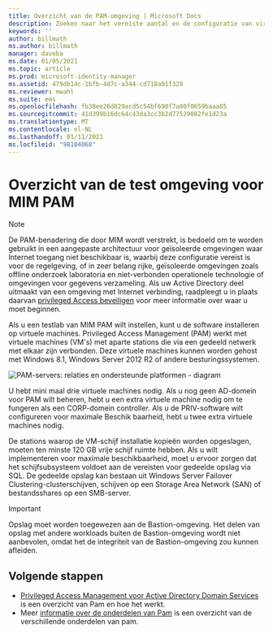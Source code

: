 ```yaml
---
title: Overzicht van de PAM-omgeving | Microsoft Docs
description: Zoeken naar het vereiste aantal en de configuratie van virtuele machines die in Privileged Access Management kunnen worden geïmplementeerd
keywords: ''
author: billmath
ms.author: billmath
manager: daveba
ms.date: 01/05/2021
ms.topic: article
ms.prod: microsoft-identity-manager
ms.assetid: 479db14c-1bfb-4d7c-a344-cd718a01f328
ms.reviewer: mwahl
ms.suite: ems
ms.openlocfilehash: fb38ee26d829acd5c54bf690f7a80f0659baaa85
ms.sourcegitcommit: 41d399b16dc64c43da3cc3b2d77529082fe1d23a
ms.translationtype: MT
ms.contentlocale: nl-NL
ms.lasthandoff: 01/11/2021
ms.locfileid: "98104068"
---
```

# <a name="mim-pam-test-lab-environment-overview"></a>Overzicht van de test omgeving voor MIM PAM

> [!NOTE]
> De PAM-benadering die door MIM wordt verstrekt, is bedoeld om te worden gebruikt in een aangepaste architectuur voor geïsoleerde omgevingen waar Internet toegang niet beschikbaar is, waarbij deze configuratie vereist is voor de regelgeving, of in zeer belang rijke, geïsoleerde omgevingen zoals offline onderzoek laboratoria en niet-verbonden operationele technologie of omgevingen voor gegevens verzameling. Als uw Active Directory deel uitmaakt van een omgeving met Internet verbinding, raadpleegt u in plaats daarvan [privileged Access beveiligen](/security/compass/overview) voor meer informatie over waar u moet beginnen.

Als u een testlab van MIM PAM wilt instellen, kunt u de software installeren op virtuele machines.
Privileged Access Management (PAM) werkt met virtuele machines (VM's) met aparte stations die via een gedeeld netwerk met elkaar zijn verbonden. Deze virtuele machines kunnen worden gehost met Windows 8.1, Windows Server 2012 R2 of andere besturingssystemen.

![PAM-servers: relaties en ondersteunde platformen - diagram](media/pam-test-lab-architecture.png)

U hebt mini maal drie virtuele machines nodig.  Als u nog geen AD-domein voor PAM wilt beheren, hebt u een extra virtuele machine nodig om te fungeren als een CORP-domein controller.  Als u de PRIV-software wilt configureren voor maximale Beschik baarheid, hebt u twee extra virtuele machines nodig.

De stations waarop de VM-schijf installatie kopieën worden opgeslagen, moeten ten minste 120 GB vrije schijf ruimte hebben.  Als u wilt implementeren voor maximale beschikbaarheid, moet u ervoor zorgen dat het schijfsubsysteem voldoet aan de vereisten voor gedeelde opslag via SQL.  De gedeelde opslag kan bestaan uit Windows Server Failover Clustering-clusterschijven, schijven op een Storage Area Network (SAN) of bestandsshares op een SMB-server.

> [!IMPORTANT]
> Opslag moet worden toegewezen aan de Bastion-omgeving. Het delen van opslag met andere workloads buiten de Bastion-omgeving wordt niet aanbevolen, omdat het de integriteit van de Bastion-omgeving zou kunnen afleiden.

## <a name="next-steps"></a>Volgende stappen

- [Privileged Access Management voor Active Directory Domain Services](privileged-identity-management-for-active-directory-domain-services.md) is een overzicht van Pam en hoe het werkt.
- Meer [informatie over de onderdelen van Pam](principles-of-operation.md) is een overzicht van de verschillende onderdelen van pam.
